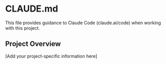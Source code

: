 # CLAUDE.md

This file provides guidance to Claude Code (claude.ai/code) when working with this project.

## Project Overview

[Add your project-specific information here]
